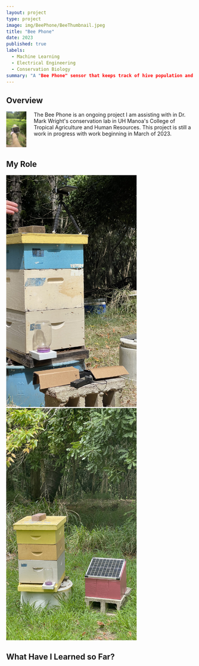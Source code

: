 ```yaml
---
layout: project
type: project
image: img/BeePhone/BeeThumbnail.jpeg
title: "Bee Phone"
date: 2023
published: true
labels:
  - Machine Learning
  - Electrical Engineering
  - Conservation Biology
summary: "A "Bee Phone" sensor that keeps track of hive population and conditions."
---
```


## Overview
<div style="display: flex; align-items: flex-start;">
  <div style="margin-right: 20px;">
    <img width="200px" src="../img/BeePhone/BeeMe.jpeg" alt="Me in a Bee Suit">
  </div>
  <div>
    The Bee Phone is an ongoing project I am assisting with in Dr. Mark Wright's conservation lab in UH Manoa's College of Tropical Agriculture and Human Resources. This project is still a work in progress with work beginning in March of 2023.
  </div>
</div>

## My Role
<div class="text-center p-4">
    <img width="350px" src="../img/BeePhone/BeeSolar.jpeg" class="img-thumbnail" >
    <img width="350px" src="../img/BeePhone/BeePhone.jpeg" class="img-thumbnail" >
</div>


## What Have I Learned so Far?
 
